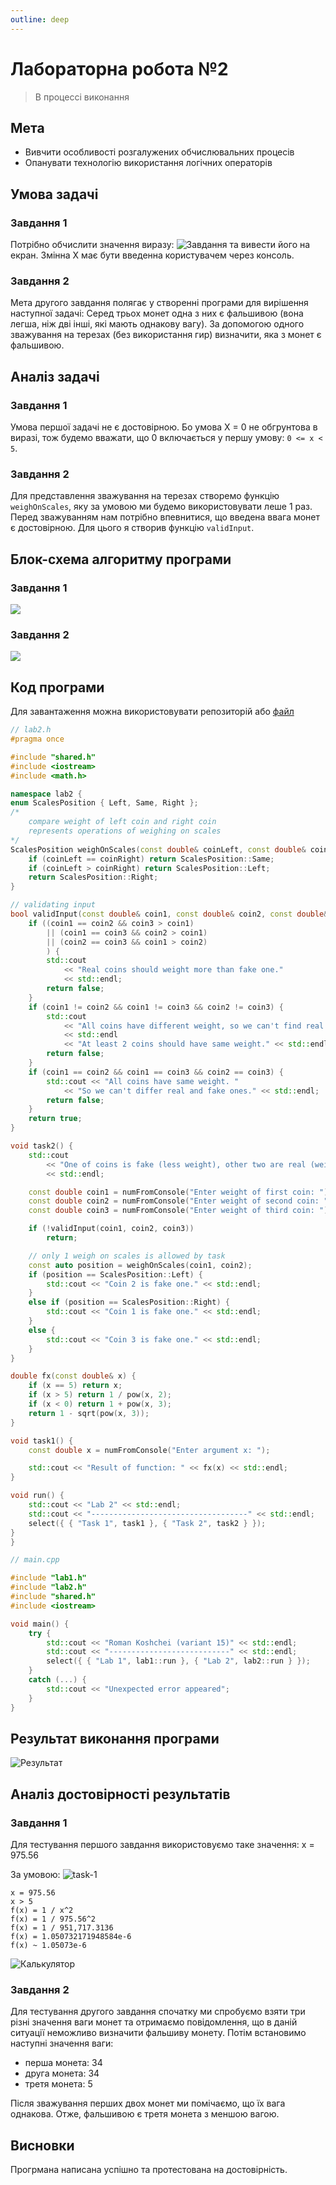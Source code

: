 ```yaml
---
outline: deep
---
```


# Лабораторна робота №2

> В процессі виконання

## Мета

- Вивчити особливості розгалужених обчислювальних процесів
- Опанувати технологію використання логічних операторів

## Умова задачі

### Завдання 1

Потрібно обчислити значення виразу:
![Завдання](../assets/lab2/task-1.png)
та вивести його на екран. Змінна X має бути введенна користувачем через консоль.

### Завдання 2

Мета другого завдання полягає у створенні програми для вирішення наступної задачі:
Серед трьох монет одна з них є фальшивою (вона легша, ніж дві інші, які мають однакову вагу). За допомогою одного зважування на терезах (без використання гир) визначити, яка з монет є фальшивою.

## Аналіз задачі

### Завдання 1

Умова першої задачі не є достовірною. Бо умова X = 0 не обгрунтова в виразі,
тож будемо вважати, що 0 включається у першу умову: `0 <= x < 5`.

### Завдання 2

Для представлення зважування на терезах створемо функцію `weighOnScales`,
яку за умовою ми будемо використовувати леше 1 раз. Перед зважуванням нам
потрібно впевнитися, що введена ввага монет є достовірною. Для цього я створив
функцію `validInput`.

## Блок-схема алгоритму програми

### Завдання 1

![](../assets/lab2/diagram-1.png)

### Завдання 2

![](../assets/lab2/diagram-2.png)

## Код програми

Для завантаження можна використовувати репозиторій або
[файл](https://github.com/koshcher/op/blob/main/src/labs/lab2.h)

```cpp
// lab2.h
#pragma once

#include "shared.h"
#include <iostream>
#include <math.h>

namespace lab2 {
enum ScalesPosition { Left, Same, Right };
/*
    compare weight of left coin and right coin
    represents operations of weighing on scales
*/
ScalesPosition weighOnScales(const double& coinLeft, const double& coinRight) {
    if (coinLeft == coinRight) return ScalesPosition::Same;
    if (coinLeft > coinRight) return ScalesPosition::Left;
    return ScalesPosition::Right;
}

// validating input
bool validInput(const double& coin1, const double& coin2, const double& coin3) {
    if ((coin1 == coin2 && coin3 > coin1)
        || (coin1 == coin3 && coin2 > coin1)
        || (coin2 == coin3 && coin1 > coin2)
        ) {
        std::cout
            << "Real coins should weight more than fake one."
            << std::endl;
        return false;
    }
    if (coin1 != coin2 && coin1 != coin3 && coin2 != coin3) {
        std::cout
            << "All coins have different weight, so we can't find real one."
            << std::endl
            << "At least 2 coins should have same weight." << std::endl;
        return false;
    }
    if (coin1 == coin2 && coin1 == coin3 && coin2 == coin3) {
        std::cout << "All coins have same weight. "
            << "So we can't differ real and fake ones." << std::endl;
        return false;
    }
    return true;
}

void task2() {
    std::cout
        << "One of coins is fake (less weight), other two are real (weight same)"
        << std::endl;

    const double coin1 = numFromConsole("Enter weight of first coin: ");
    const double coin2 = numFromConsole("Enter weight of second coin: ");
    const double coin3 = numFromConsole("Enter weight of third coin: ");

    if (!validInput(coin1, coin2, coin3))
        return;

    // only 1 weigh on scales is allowed by task
    const auto position = weighOnScales(coin1, coin2);
    if (position == ScalesPosition::Left) {
        std::cout << "Coin 2 is fake one." << std::endl;
    }
    else if (position == ScalesPosition::Right) {
        std::cout << "Coin 1 is fake one." << std::endl;
    }
    else {
        std::cout << "Coin 3 is fake one." << std::endl;
    }
}

double fx(const double& x) {
    if (x == 5) return x;
    if (x > 5) return 1 / pow(x, 2);
    if (x < 0) return 1 + pow(x, 3);
    return 1 - sqrt(pow(x, 3));
}

void task1() {
    const double x = numFromConsole("Enter argument x: ");

    std::cout << "Result of function: " << fx(x) << std::endl;
}

void run() {
    std::cout << "Lab 2" << std::endl;
    std::cout << "-----------------------------------" << std::endl;
    select({ { "Task 1", task1 }, { "Task 2", task2 } });
}
}
```

```cpp
// main.cpp

#include "lab1.h"
#include "lab2.h"
#include "shared.h"
#include <iostream>

void main() {
    try {
        std::cout << "Roman Koshchei (variant 15)" << std::endl;
        std::cout << "---------------------------" << std::endl;
        select({ { "Lab 1", lab1::run }, { "Lab 2", lab2::run } });
    }
    catch (...) {
        std::cout << "Unexpected error appeared";
    }
}
```

## Результат виконання програми

![Результат](../assets/lab2/result.png)

## Аналіз достовірності результатів

### Завдання 1

Для тестування першого завдання використовуємо таке значення: x = 975.56

За умовою:
![task-1](../assets/lab2/task-1.png)

```
x = 975.56
x > 5
f(x) = 1 / x^2
f(x) = 1 / 975.56^2
f(x) = 1 / 951,717.3136
f(x) = 1.050732171948584e-6
f(x) ~ 1.05073e-6
```

![Калькулятор](../assets/lab2/calc-1.png)

### Завдання 2

Для тестування другого завдання спочатку ми спробуємо взяти три різні значення ваги монет та отримаємо повідомлення, що в даній ситуації неможливо визначити фальшиву монету. Потім встановимо наступні значення ваги:

- перша монета: 34
- друга монета: 34
- третя монета: 5

Після зважування перших двох монет ми помічаємо, що їх вага однакова. Отже, фальшивою є третя монета з меншою вагою.

## Висновки

Прогрмана написана успішно та протестована на достовірність.
